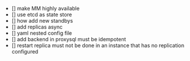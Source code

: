 - [] make MM highly available
- [] use etcd as state store
- [] how add new standbys 
- [] add replicas async 
- [] yaml nested config file 
- [] add backend in proxysql must be idempotent
- [] restart replica must not be done in an instance that has no replication configured
